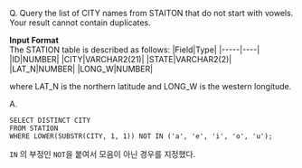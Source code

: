 Q. Query the list of CITY names from STAITON that do not start with vowels. Your result cannot contain duplicates.

<strong>Input Format</strong><br>
The STATION table is described as follows:
|Field|Type|
|-----|----|
|ID|NUMBER|
|CITY|VARCHAR2(21)|
|STATE|VARCHAR2(2)|
|LAT_N|NUMBER|
|LONG_W|NUMBER|

where LAT_N is the northern latitude and LONG_W is the western longitude.

A.
```
SELECT DISTINCT CITY
FROM STATION
WHERE LOWER(SUBSTR(CITY, 1, 1)) NOT IN ('a', 'e', 'i', 'o', 'u');
```

`IN` 의 부정인 `NOT`을 붙여서 모음이 아닌 경우를 지정했다.